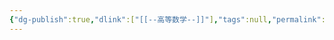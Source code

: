 ```yaml
---
{"dg-publish":true,"dlink":["[[--高等数学--]]"],"tags":null,"permalink":"/038-数字科学/math/概率论/中心极限定理/","dgPassFrontmatter":true}
---
```

